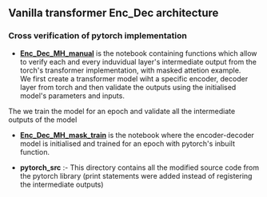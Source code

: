 ## Vanilla transformer Enc_Dec architecture

### Cross verification of pytorch implementation 


- **[Enc_Dec_MH_manual](Enc_Dec_MH_manual.ipynb)** is the notebook containing functions which allow to verify each and every induvidual layer's intermediate output from the torch's transformer implementation, with masked attetion example. 
\
We first create a transformer model wiht a specific encoder, decoder layer from torch and then validate the outputs using the initialised model's parameters and inputs. 

The we train the model for an epoch and validate all the intermediate outputs of the model

- **[Enc_Dec_MH_mask_train](Enc_Dec_MH_mask_train.ipynb)** is the notebook where the encoder-decoder model is initialised and trained for an epoch with pytorch's inbuilt function. 

- **pytorch_src** :- This directory contains all the modified source code from the pytorch library (print statements were added instead of registering the intermediate outputs)

